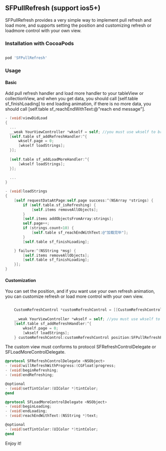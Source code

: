 ## SFPullRefresh (support ios5+)

SFPullRefresh provides a very simple way to implement pull refresh and load more, and supports setting the position and customizing refresh or loadmore control with your own view.


### Installation with CocoaPods

```ruby

pod 'SFPullRefresh'

```


### Usage
#### Basic 
Add pull refresh handler and load more handler to your tableView or collectionView, and when you get data, you should call [self.table sf_finishLoading] to end loading animation, if there is no more data, you should call [self.table sf_reachEndWithText:@"reach end message"].

```objective-c
- (void)viewDidLoad
{
  ...
  __weak YourViewController *wkself = self; //you must use wkself to break the retain cycle
  [self.table sf_addRefreshHandler:^{
      wkself.page = 0;
      [wkself loadStrings];
  }];
    
  [self.table sf_addLoadMoreHandler:^{
      [wkself loadStrings];
  }];
  
  ...
}

- (void)loadStrings
{
    [self requestDataAtPage:self.page success:^(NSArray *strings) {
        if (self.table.sf_isRefreshing) {
            [self.items removeAllObjects];
        }
        [self.items addObjectsFromArray:strings];
        self.page++;
        if (strings.count<10) {
            [self.table sf_reachEndWithText:@"加载完毕"];
        }
        [self.table sf_finishLoading];

    } failure:^(NSString *msg) {
        [self.items removeAllObjects];
        [self.table sf_finishLoading];
    }];
}
```
#### Customization
You can set the position, and if you want use your own refresh animation, you can customize refresh or load more control with your own view.

```objective-c

    CustomRefreshControl *customRefreshControl = [[CustomRefreshControl alloc] initWithFrame:CGRectMake(0, 0,  [UIScreen mainScreen].bounds.size.width, 60)];
    
    __weak YourViewController *wkself = self; //you must use wkself to break the retain cycle
    [self.table sf_addRefreshHandler:^{
        wkself.page = 0;
        [wkself loadStrings];
    } customRefreshControl:customRefreshControl position:SFPullRefreshPositionBottom];

```
The custom view must conforms to protocol SFRefreshControlDelegate or SFLoadMoreControlDelegate.
```objective-c
@protocol SFRefreshControlDelegate <NSObject>
- (void)willRefreshWithProgress:(CGFloat)progress;
- (void)beginRefreshing;
- (void)endRefreshing;

@optional
- (void)setTintColor:(UIColor *)tintColor;
@end

@protocol SFLoadMoreControlDelegate <NSObject>
- (void)beginLoading;
- (void)endLoading;
- (void)reachEndWithText:(NSString *)text;

@optional
- (void)setTintColor:(UIColor *)tintColor;
@end
```
Enjoy it!
